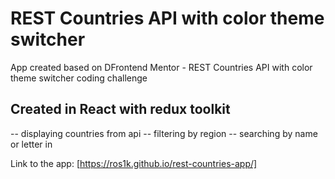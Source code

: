 # REST Countries API with color theme switcher

App created based on DFrontend Mentor - REST Countries API with color theme switcher coding challenge

## Created in React with redux toolkit

-- displaying countries from api
-- filtering by region
-- searching by name or letter in

Link to the app: [https://ros1k.github.io/rest-countries-app/]

